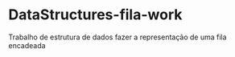 # DataStructures-fila-work
Trabalho de estrutura de dados fazer a representação de uma fila encadeada

